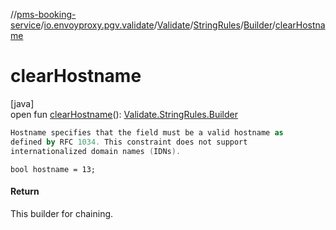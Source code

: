 //[pms-booking-service](../../../../../index.md)/[io.envoyproxy.pgv.validate](../../../index.md)/[Validate](../../index.md)/[StringRules](../index.md)/[Builder](index.md)/[clearHostname](clear-hostname.md)

# clearHostname

[java]\
open fun [clearHostname](clear-hostname.md)(): [Validate.StringRules.Builder](index.md)

```kotlin
Hostname specifies that the field must be a valid hostname as
defined by RFC 1034. This constraint does not support
internationalized domain names (IDNs).

```
`bool hostname = 13;`

#### Return

This builder for chaining.